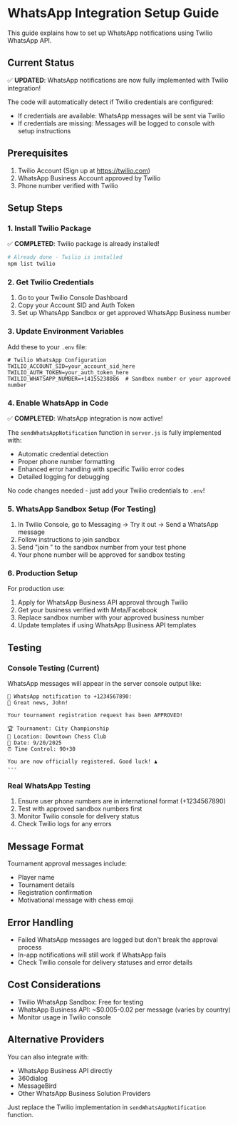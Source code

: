 # WhatsApp Integration Setup Guide

This guide explains how to set up WhatsApp notifications using Twilio WhatsApp API.

## Current Status
✅ **UPDATED**: WhatsApp notifications are now fully implemented with Twilio integration!

The code will automatically detect if Twilio credentials are configured:
- If credentials are available: WhatsApp messages will be sent via Twilio
- If credentials are missing: Messages will be logged to console with setup instructions

## Prerequisites
1. Twilio Account (Sign up at https://twilio.com)
2. WhatsApp Business Account approved by Twilio
3. Phone number verified with Twilio

## Setup Steps

### 1. Install Twilio Package
✅ **COMPLETED**: Twilio package is already installed!
```bash
# Already done - Twilio is installed
npm list twilio
```

### 2. Get Twilio Credentials
1. Go to your Twilio Console Dashboard
2. Copy your Account SID and Auth Token
3. Set up WhatsApp Sandbox or get approved WhatsApp Business number

### 3. Update Environment Variables
Add these to your `.env` file:
```env
# Twilio WhatsApp Configuration
TWILIO_ACCOUNT_SID=your_account_sid_here
TWILIO_AUTH_TOKEN=your_auth_token_here
TWILIO_WHATSAPP_NUMBER=+14155238886  # Sandbox number or your approved number
```

### 4. Enable WhatsApp in Code
✅ **COMPLETED**: WhatsApp integration is now active!

The `sendWhatsAppNotification` function in `server.js` is fully implemented with:
- Automatic credential detection
- Proper phone number formatting
- Enhanced error handling with specific Twilio error codes
- Detailed logging for debugging

No code changes needed - just add your Twilio credentials to `.env`!

### 5. WhatsApp Sandbox Setup (For Testing)
1. In Twilio Console, go to Messaging → Try it out → Send a WhatsApp message
2. Follow instructions to join sandbox
3. Send "join <sandbox-code>" to the sandbox number from your test phone
4. Your phone number will be approved for sandbox testing

### 6. Production Setup
For production use:
1. Apply for WhatsApp Business API approval through Twilio
2. Get your business verified with Meta/Facebook
3. Replace sandbox number with your approved business number
4. Update templates if using WhatsApp Business API templates

## Testing

### Console Testing (Current)
WhatsApp messages will appear in the server console output like:
```
📱 WhatsApp notification to +1234567890:
🎉 Great news, John!

Your tournament registration request has been APPROVED!

🏆 Tournament: City Championship
📍 Location: Downtown Chess Club
📅 Date: 9/20/2025
⏰ Time Control: 90+30

You are now officially registered. Good luck! ♟️
---
```

### Real WhatsApp Testing
1. Ensure user phone numbers are in international format (+1234567890)
2. Test with approved sandbox numbers first
3. Monitor Twilio console for delivery status
4. Check Twilio logs for any errors

## Message Format
Tournament approval messages include:
- Player name
- Tournament details
- Registration confirmation
- Motivational message with chess emoji

## Error Handling
- Failed WhatsApp messages are logged but don't break the approval process
- In-app notifications will still work if WhatsApp fails
- Check Twilio console for delivery statuses and error details

## Cost Considerations
- Twilio WhatsApp Sandbox: Free for testing
- WhatsApp Business API: ~$0.005-0.02 per message (varies by country)
- Monitor usage in Twilio console

## Alternative Providers
You can also integrate with:
- WhatsApp Business API directly
- 360dialog
- MessageBird
- Other WhatsApp Business Solution Providers

Just replace the Twilio implementation in `sendWhatsAppNotification` function.